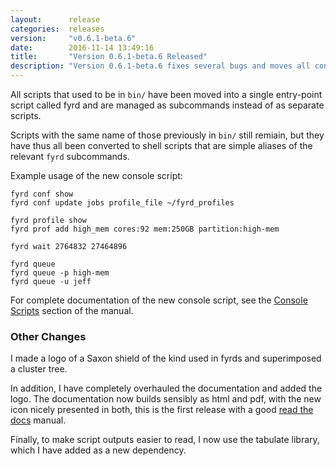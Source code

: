 ```yaml
---
layout:      release
categories:  releases
version:     "v0.6.1-beta.6"
date:        2016-11-14 13:49:16
title:       "Version 0.6.1-beta.6 Released"
description: "Version 0.6.1-beta.6 fixes several bugs and moves all console scripts to a single script that makes use of subcommands: fyrd"
---
```


All scripts that used to be in `bin/` have been moved into a single
entry-point script called fyrd and are managed as subcommands instead
of as separate scripts.

Scripts with the same name of those previously in `bin/` still remiain, but
they have thus all been converted to shell scripts that are simple aliases of
the relevant `fyrd` subcommands.

<!--break-->

Example usage of the new console script:

```
fyrd conf show
fyrd conf update jobs profile_file ~/fyrd_profiles

fyrd profile show
fyrd prof add high_mem cores:92 mem:250GB partition:high-mem

fyrd wait 2764832 27464896

fyrd queue
fyrd queue -p high-mem
fyrd queue -u jeff
```

For complete documentation of the new console script, see the
[Console Scripts](https://fyrd.readthedocs.io/en/latest/console.html)
section of the manual.

<h3>Other Changes</h3>

I made a logo of a Saxon shield of the kind used in fyrds and superimposed a
cluster tree.

In addition, I have completely overhauled the documentation and added the logo.
The documentation now builds sensibly as html and pdf, with the new icon nicely
presented in both, this is the first release with a good
[read the docs](https://fyrd.readthedocs.io) manual.

Finally, to make script outputs easier to read, I now use the tabulate library,
which I have added as a new dependency.

